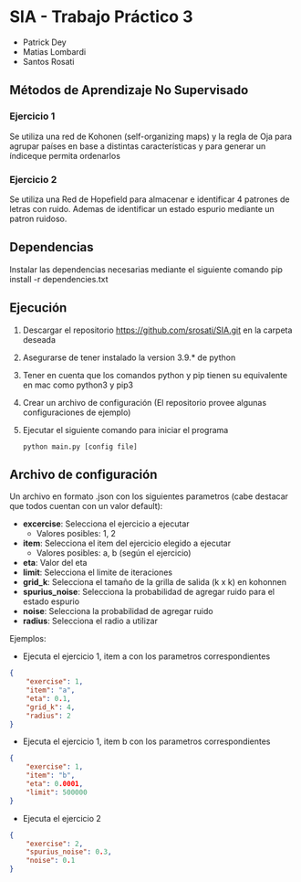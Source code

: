 # SIA - Trabajo Práctico 3

-   Patrick Dey
-   Matias Lombardi
-   Santos Rosati

## **Métodos de Aprendizaje No Supervisado**

### **Ejercicio 1**

Se utiliza una red de Kohonen (self-organizing maps) y la regla de Oja para agrupar países en base a distintas características y para generar un índiceque permita ordenarlos

### **Ejercicio 2**

Se utiliza una Red de Hopefield para almacenar e identificar 4 patrones de letras con ruido. Ademas de identificar un estado espurio mediante un patron ruidoso.

## Dependencias

Instalar las dependencias necesarias mediante el siguiente comando
pip install -r dependencies.txt

## Ejecución

1.  Descargar el repositorio https://github.com/srosati/SIA.git en la carpeta deseada
2.  Asegurarse de tener instalado la version 3.9.\* de python
3.  Tener en cuenta que los comandos python y pip tienen su equivalente en mac como python3 y pip3
4.  Crear un archivo de configuración (El repositorio provee algunas configuraciones de ejemplo)

5.  Ejecutar el siguiente comando para iniciar el programa

        python main.py [config file]

## Archivo de configuración

Un archivo en formato .json con los siguientes parametros (cabe destacar que todos cuentan con un valor default):

-   **excercise**: Selecciona el ejercicio a ejecutar
    -   Valores posibles: 1, 2
-   **item**: Selecciona el item del ejercicio elegido a ejecutar
    -   Valores posibles: a, b (según el ejercicio)
-   **eta**: Valor del eta
-   **limit**: Selecciona el limite de iteraciones
-   **grid_k**: Selecciona el tamaño de la grilla de salida (k x k) en kohonnen
-   **spurius_noise**: Selecciona la probabilidad de agregar ruido para el estado espurio
-   **noise**: Selecciona la probabilidad de agregar ruido
-   **radius**: Selecciona el radio a utilizar

Ejemplos:

-   Ejecuta el ejercicio 1, item a con los parametros correspondientes

```json
{
	"exercise": 1,
	"item": "a",
	"eta": 0.1,
	"grid_k": 4,
	"radius": 2
}
```

-   Ejecuta el ejercicio 1, item b con los parametros correspondientes

```json
{
	"exercise": 1,
	"item": "b",
	"eta": 0.0001,
	"limit": 500000
}
```

-   Ejecuta el ejercicio 2

```json
{
	"exercise": 2,
	"spurius_noise": 0.3,
	"noise": 0.1
}
```
